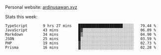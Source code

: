 Personal website: [ardinusawan.xyz](https://ardinusawan.xyz)

Stats this week:
<!--START_SECTION:waka-->

```text
TypeScript       9 hrs 27 mins   ████████████████████░░░░░   79.44 %
JavaScript       43 mins         █▓░░░░░░░░░░░░░░░░░░░░░░░   06.09 %
Markdown         34 mins         █▒░░░░░░░░░░░░░░░░░░░░░░░   04.90 %
JSON             25 mins         █░░░░░░░░░░░░░░░░░░░░░░░░   03.59 %
PHP              19 mins         ▓░░░░░░░░░░░░░░░░░░░░░░░░   02.73 %
Prisma           16 mins         ▓░░░░░░░░░░░░░░░░░░░░░░░░   02.28 %
```

<!--END_SECTION:waka-->
